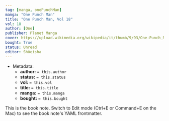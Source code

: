 ```yaml
---
tag: [manga, onePunchMan]
manga: "One Punch Man"
title: "One Punch Man, Vol 18"
vol: 18
author: [One]
publisher: Planet Manga
cover: https://upload.wikimedia.org/wikipedia/it/thumb/9/93/One-Punch_Man.jpg/394px-One-Punch_Man.jpg
bought: True
status: Unread
editor: Shūeisha
---
```



- Metadata:
	- **author:** `= this.author`
	- **status:** `= this.status`
	- **vol:** `= this.vol`
	- **title:** `= this.title`
	- **manga:** `= this.manga`
	- **bought:** `= this.bought`

This is the book note. Switch to Edit mode (Ctrl+E or Command+E on the Mac) to see the book note's YAML frontmatter.